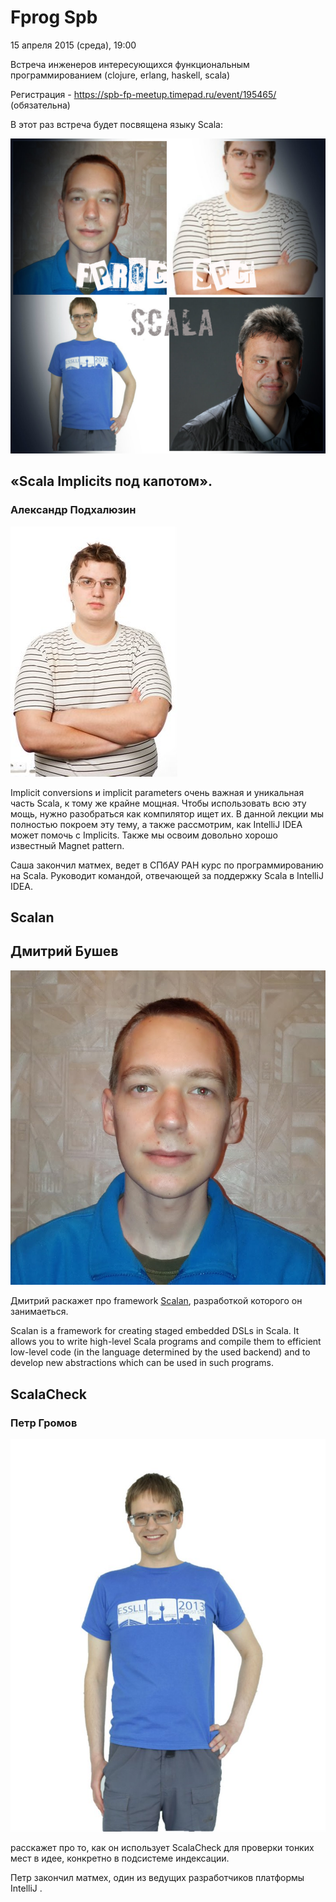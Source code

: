 # Fprog Spb


15 апреля 2015 (среда), 19:00 

Встреча инженеров интересующихся функциональным программированием (clojure, erlang, haskell, scala)

Регистрация - https://spb-fp-meetup.timepad.ru/event/195465/ (обязательна)

В этот раз встреча будет посвящена языку Scala:

![](imgs/fprogscala.jpg)

## «Scala Implicits под капотом».

### Александр Подхалюзин

![](imgs/alex.jpeg)

Implicit conversions и implicit parameters очень важная и уникальная
часть Scala, к тому же крайне мощная. Чтобы использовать всю эту мощь,
нужно разобраться как компилятор ищет их. В данной лекции мы полностью
покроем эту тему, а также рассмотрим, как IntelliJ IDEA может помочь с
Implicits. Также мы освоим довольно хорошо известный Magnet pattern.

Саша закончил матмех, ведет в СПбАУ РАН курс по программированию на
Scala. Руководит командой, отвечающей за поддержку Scala в IntelliJ
IDEA.

## Scalan

## Дмитрий Бушев

![](imgs/dmitry-bushev.jpg)

Дмитрий раскажет про framework [Scalan](https://github.com/scalan/scalan-ce), разработкой которого он занимаеться.

Scalan is a framework for creating staged embedded DSLs in Scala. It allows you to write high-level Scala programs and compile them to efficient low-level code (in the language determined by the used backend) and to develop new abstractions which can be used in such programs.

## ScalaCheck

### Петр Громов 

![](imgs/peter.jpeg)

расскажет про то, как он использует ScalaCheck для
проверки тонких мест в идее, конкретно в подсистеме индексации.

Петр закончил матмех, один из ведущих разработчиков платформы IntelliJ .
